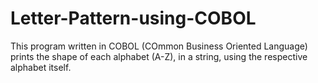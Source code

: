 # Letter-Pattern-using-COBOL
This program written in COBOL (COmmon Business Oriented Language) prints the shape of each alphabet (A-Z), in a string, using the respective alphabet itself.
